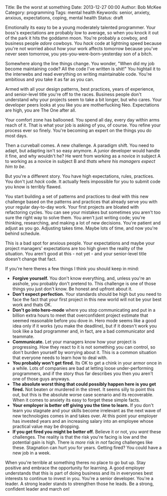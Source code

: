 Title: Be the worst at something
Date: 2013-12-27 00:00
Author: Bob McKee
Category: programming
Tags: mental health
Keywords: senior, anxiety, anxious, expectations, coping, mental health
Status: draft

Emotionally its easy to be a young moderately talented programmer.  Your boss's expectations are probably low to average, so when you knock it out of the park it hits the goddamn moon.  You're probably a cowboy, and business people *adore* cowboys.  You *hack* code at lightning speed because you're not worried about how your work affects tomorrow because you've never seen tomorrow, you yes-you-were-born-yesterday son of a bitch.

Somewhere along the line things change.  You wonder, "When did my job become maintaining code?  All the code I've written is shit!"  You hightail it to the interwebs and read everything on writing maintainable code.  You're ambitious and you take it as far as you can.

Armed with all your design patterns, best practices, years of experience, and senior-level title you're off to the races.  Business people don't understand why your projects seem to take a bit longer, but who cares.  Your developer peers looks at you like you are motherfucking Neo.  Expectations are high, you are The One after all.

Your comfort zone has ballooned.  You spend all day, every day within arms reach of it.  That is what your job is asking of you, of course.  You refine your process ever so finely.  You're becoming an expert on the things you do most days.

Then a curveball comes.  A new challenge.  A paradigm shift.  You need to adapt, but adapting isn't so easy anymore.  A junior developer would handle it fine, and why wouldn't he?  He went from working as a novice in subject A to working as a novice in subject B and *thats where his managers expect him to be*.

But you're a different story.  You have high expectations, rules, practices.  You don't just *hack* code.  It actually feels impossible for you to submit code you know is terribly flawed.  


You start building a set of patterns and practices to deal with this new challenge based on the patterns and practices that already serve you with your regular day-to-day work.  Your first projects are bloated with refactoring cycles.  You can see your mistakes but sometimes you aren't too sure the right way to solve them.  You aren't just writing code; you're thinking, researching, and making a lot of new decisions. You're patient and adjust as you go.  Adjusting takes time.  Maybe lots of time, and now you're behind schedule.

This is a bad spot for anxious people.  Your expectations and maybe your project managers' expectations are too high given the reality of the situation.  You aren't good at this - not yet - and your senior-level title doesn't change that fact.

If you're here theres a few things I think you should keep in mind:

* **Forgive yourself.**  You don't know everything, and, unless you're an asshole, you probably don't pretend to.  This challenge is one of those things you just don't know.  Be honest and upfront about it.
* **Don't expect perfection.**  Your standards should be high but you need to face the fact that your first project in this new world will not be your best work and thats OK.
* **Don't go into hero-mode** where you stop communicating and put in a billion extra hours to meet that overconfident project estimate that seemed reasonable before you dove in.  Hero mode seems like a good idea only if it works (you make the deadline), but if it doesn't work you look like a bad programmer and, in fact, are a bad communicator and teammate.
* **Communicate.**  Let your managers know how your project is progressing.  How they react to it is not something you can control, so don't burden yourself by worrying about it.  This is a common situation that everyone needs to learn how to deal with.
* **You probably won't get fired.**  Its OK to get a chink in your armor once in a while.  Lots of companies are bad at letting loose under-performing programmers, and if the story thus far describes you then you aren't one of those guys anyways.
* **The absolute worst thing that could possibly happen here is you get fired.**  Not beaten or murdered in the street.  It seems silly to point this out, but this is the absolute worse case scenario and its recoverable.  When it comes to anxiety its easy to forget these simple facts.
* **Your employer is better off giving you the time to learn.**  If you don't learn you stagnate and your skills become irrelevant as the next wave of new technologies comes in and takes over.  At this point your employer has invested years and an increasing salary into an employee whose practical value may be dropping.
* **If you get fired you might be better off.**  Believe it or not, you *want* these challenges.  The reality is that the risk you're facing is low and the potential gain is high.  There is *more* risk in *not* facing challenges like these.  Stagnation can hurt you for years.  Getting fired?  You could have a new job in a week.

When you're terrible at something theres no place to go but up.  Stay positive and embrace the opportunity for learning.  A good employer understands that this is part of doing business and its in everyones best interests to continue to invest in you.  You're a senior developer.  You're a leader.  A strong leader stands to strengthen those he leads.  Be a strong, confident leader and march on!


